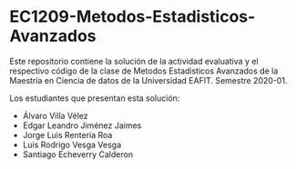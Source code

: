 # EC1209-Metodos-Estadisticos-Avanzados

Este repositorio contiene la solución de la actividad evaluativa y el respectivo código de la clase de Metodos Estadisticos Avanzados de  la Maestría en Ciencia de datos de la Universidad EAFIT. Semestre 2020-01.

Los estudiantes que presentan esta solución:

* Álvaro Villa Vélez
* Edgar Leandro Jiménez Jaimes
* Jorge Luis Renteria Roa
* Luis Rodrigo Vesga Vesga
* Santiago Echeverry Calderon 
